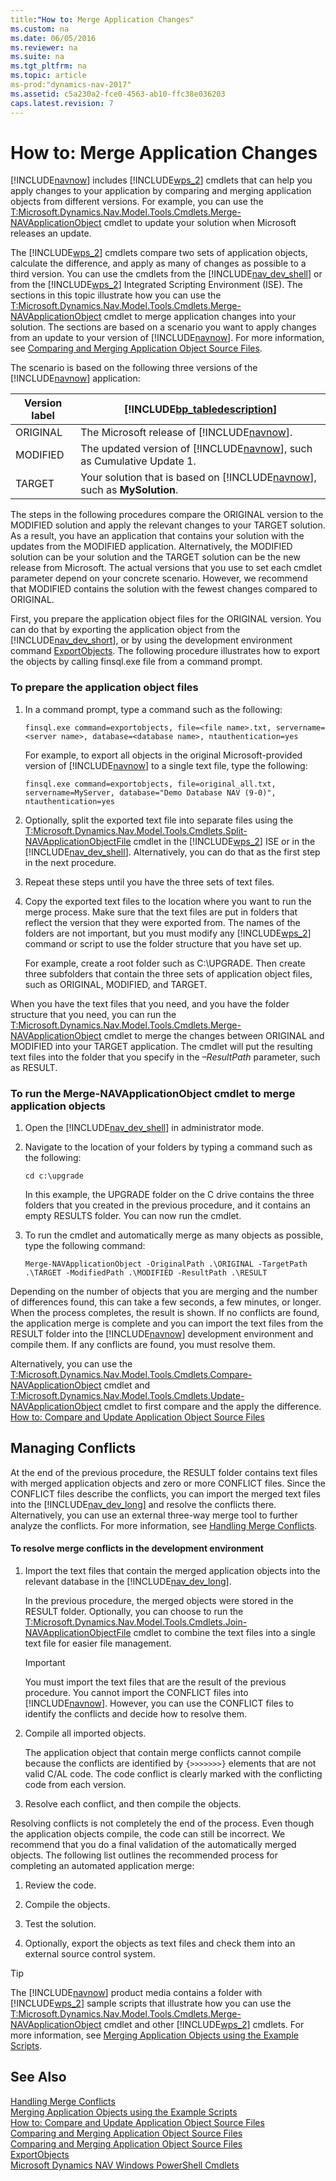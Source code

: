 ```yaml
---
title:"How to: Merge Application Changes"
ms.custom: na
ms.date: 06/05/2016
ms.reviewer: na
ms.suite: na
ms.tgt_pltfrm: na
ms.topic: article
ms-prod:"dynamics-nav-2017"
ms.assetid: c5a230a2-fce0-4563-ab10-ffc38e036203
caps.latest.revision: 7
---
```

# How to: Merge Application Changes
[!INCLUDE[navnow](includes/navnow_md.md)] includes [!INCLUDE[wps_2](includes/wps_2_md.md)] cmdlets that can help you apply changes to your application by comparing and merging application objects from different versions. For example, you can use the [T:Microsoft.Dynamics.Nav.Model.Tools.Cmdlets.Merge\-NAVApplicationObject](assetId:///T:Microsoft.Dynamics.Nav.Model.Tools.Cmdlets.Merge-NAVApplicationObject) cmdlet to update your solution when Microsoft releases an update.  
  
 The [!INCLUDE[wps_2](includes/wps_2_md.md)] cmdlets compare two sets of application objects, calculate the difference, and apply as many of changes as possible to a third version. You can use the cmdlets from the [!INCLUDE[nav_dev_shell](includes/nav_dev_shell_md.md)] or from the [!INCLUDE[wps_2](includes/wps_2_md.md)] Integrated Scripting Environment \(ISE\). The sections in this topic illustrate how you can use the [T:Microsoft.Dynamics.Nav.Model.Tools.Cmdlets.Merge\-NAVApplicationObject](assetId:///T:Microsoft.Dynamics.Nav.Model.Tools.Cmdlets.Merge-NAVApplicationObject) cmdlet to merge application changes into your solution. The sections are based on a scenario you want to apply changes from an update to your version of [!INCLUDE[navnow](includes/navnow_md.md)]. For more information, see [Comparing and Merging Application Object Source Files](Comparing-and-Merging-Application-Object-Source-Files.md).  
  
 The scenario is based on the following three versions of the [!INCLUDE[navnow](includes/navnow_md.md)] application:  
  
|Version label|[!INCLUDE[bp_tabledescription](includes/bp_tabledescription_md.md)]|  
|-------------------|---------------------------------------|  
|ORIGINAL|The Microsoft release of [!INCLUDE[navnow](includes/navnow_md.md)].|  
|MODIFIED|The updated version of [!INCLUDE[navnow](includes/navnow_md.md)], such as Cumulative Update 1.|  
|TARGET|Your solution that is based on [!INCLUDE[navnow](includes/navnow_md.md)], such as **MySolution**.|  
  
 The steps in the following procedures compare the ORIGINAL version to the MODIFIED solution and apply the relevant changes to your TARGET solution. As a result, you have an application that contains your solution with the updates from the MODIFIED application. Alternatively, the MODIFIED solution can be your solution and the TARGET solution can be the new release from Microsoft. The actual versions that you use to set each cmdlet parameter depend on your concrete scenario. However, we recommend that MODIFIED contains the solution with the fewest changes compared to ORIGINAL.  
  
 First, you prepare the application object files for the ORIGINAL version. You can do that by exporting the application object from the [!INCLUDE[nav_dev_short](includes/nav_dev_short_md.md)], or by using the development environment command [ExportObjects](ExportObjects.md). The following procedure illustrates how to export the objects by calling finsql.exe file from a command prompt.  
  
### To prepare the application object files  
  
1.  In a command prompt, type a command such as the following:  
  
    ```  
    finsql.exe command=exportobjects, file=<file name>.txt, servername=<server name>, database=<database name>, ntauthentication=yes  
    ```  
  
     For example, to export all objects in the original Microsoft\-provided version of [!INCLUDE[navnow](includes/navnow_md.md)] to a single text file, type the following:  
  
    ```  
    finsql.exe command=exportobjects, file=original_all.txt, servername=MyServer, database="Demo Database NAV (9-0)", ntauthentication=yes  
    ```  
  
2.  Optionally, split the exported text file into separate files using the [T:Microsoft.Dynamics.Nav.Model.Tools.Cmdlets.Split\-NAVApplicationObjectFile](assetId:///T:Microsoft.Dynamics.Nav.Model.Tools.Cmdlets.Split-NAVApplicationObjectFile) cmdlet in the [!INCLUDE[wps_2](includes/wps_2_md.md)] ISE or in the [!INCLUDE[nav_dev_shell](includes/nav_dev_shell_md.md)]. Alternatively, you can do that as the first step in the next procedure.  
  
3.  Repeat these steps until you have the three sets of text files.  
  
4.  Copy the exported text files to the location where you want to run the merge process. Make sure that the text files are put in folders that reflect the version that they were exported from. The names of the folders are not important, but you must modify any [!INCLUDE[wps_2](includes/wps_2_md.md)] command or script to use the folder structure that you have set up.  
  
     For example, create a root folder such as C:\\UPGRADE. Then create three subfolders that contain the three sets of application object files, such as ORIGINAL, MODIFIED, and TARGET.  
  
 When you have the text files that you need, and you have the folder structure that you need, you can run the [T:Microsoft.Dynamics.Nav.Model.Tools.Cmdlets.Merge\-NAVApplicationObject](assetId:///T:Microsoft.Dynamics.Nav.Model.Tools.Cmdlets.Merge-NAVApplicationObject) cmdlet to merge the changes between ORIGINAL and MODIFIED into your TARGET application. The cmdlet will put the resulting text files into the folder that you specify in the *–ResultPath* parameter, such as RESULT.  
  
### To run the Merge\-NAVApplicationObject cmdlet to merge application objects  
  
1.  Open the [!INCLUDE[nav_dev_shell](includes/nav_dev_shell_md.md)] in administrator mode.  
  
2.  Navigate to the location of your folders by typing a command such as the following:  
  
    ```  
    cd c:\upgrade  
    ```  
  
     In this example, the UPGRADE folder on the C drive contains the three folders that you created in the previous procedure, and it contains an empty RESULTS folder. You can now run the cmdlet.  
  
3.  To run the cmdlet and automatically merge as many objects as possible, type the following command:  
  
    ```  
    Merge-NAVApplicationObject -OriginalPath .\ORIGINAL -TargetPath .\TARGET -ModifiedPath .\MODIFIED -ResultPath .\RESULT  
    ```  
  
 Depending on the number of objects that you are merging and the number of differences found, this can take a few seconds, a few minutes, or longer. When the process completes, the result is shown. If no conflicts are found, the application merge is complete and you can import the text files from the RESULT folder into the [!INCLUDE[navnow](includes/navnow_md.md)] development environment and compile them. If any conflicts are found, you must resolve them.  
  
 Alternatively, you can use the [T:Microsoft.Dynamics.Nav.Model.Tools.Cmdlets.Compare\-NAVApplicationObject](assetId:///T:Microsoft.Dynamics.Nav.Model.Tools.Cmdlets.Compare-NAVApplicationObject) cmdlet and [T:Microsoft.Dynamics.Nav.Model.Tools.Cmdlets.Update\-NAVApplicationObject](assetId:///T:Microsoft.Dynamics.Nav.Model.Tools.Cmdlets.Update-NAVApplicationObject) cmdlet to first compare and the apply the difference. [How to: Compare and Update Application Object Source Files](../Topic/How%20to:%20Compare%20and%20Update%20Application%20Object%20Source%20Files.md)  
  
## Managing Conflicts  
 At the end of the previous procedure, the RESULT folder contains text files with merged application objects and zero or more CONFLICT files. Since the CONFLICT files describe the conflicts, you can import the merged text files into the [!INCLUDE[nav_dev_long](includes/nav_dev_long_md.md)] and resolve the conflicts there. Alternatively, you can use an external three\-way merge tool to further analyze the conflicts. For more information, see [Handling Merge Conflicts](Handling-Merge-Conflicts.md).  
  
#### To resolve merge conflicts in the development environment  
  
1.  Import the text files that contain the merged application objects into the relevant database in the [!INCLUDE[nav_dev_long](includes/nav_dev_long_md.md)].  
  
     In the previous procedure, the merged objects were stored in the RESULT folder. Optionally, you can choose to run the [T:Microsoft.Dynamics.Nav.Model.Tools.Cmdlets.Join\-NAVApplicationObjectFile](assetId:///T:Microsoft.Dynamics.Nav.Model.Tools.Cmdlets.Join-NAVApplicationObjectFile) cmdlet to combine the text files into a single text file for easier file management.  
  
    > [!IMPORTANT]  
    >  You must import the text files that are the result of the previous procedure. You cannot import the CONFLICT files into [!INCLUDE[navnow](includes/navnow_md.md)]. However, you can use the CONFLICT files to identify the conflicts and decide how to resolve them.  
  
2.  Compile all imported objects.  
  
     The application object that contain merge conflicts cannot compile because the conflicts are identified by `{>>>>>>>}` elements that are not valid C\/AL code. The code conflict is clearly marked with the conflicting code from each version.  
  
3.  Resolve each conflict, and then compile the objects.  
  
 Resolving conflicts is not completely the end of the process. Even though the application objects compile, the code can still be incorrect. We recommend that you do a final validation of the automatically merged objects. The following list outlines the recommended process for completing an automated application merge:  
  
1.  Review the code.  
  
2.  Compile the objects.  
  
3.  Test the solution.  
  
4.  Optionally, export the objects as text files and check them into an external source control system.  
  
> [!TIP]  
>  The [!INCLUDE[navnow](includes/navnow_md.md)] product media contains a folder with [!INCLUDE[wps_2](includes/wps_2_md.md)] sample scripts that illustrate how you can use the [T:Microsoft.Dynamics.Nav.Model.Tools.Cmdlets.Merge\-NAVApplicationObject](assetId:///T:Microsoft.Dynamics.Nav.Model.Tools.Cmdlets.Merge-NAVApplicationObject) cmdlet and other [!INCLUDE[wps_2](includes/wps_2_md.md)] cmdlets. For more information, see [Merging Application Objects using the Example Scripts](Merging-Application-Objects-using-the-Example-Scripts.md).  
  
## See Also  
 [Handling Merge Conflicts](Handling-Merge-Conflicts.md)   
 [Merging Application Objects using the Example Scripts](Merging-Application-Objects-using-the-Example-Scripts.md)   
 [How to: Compare and Update Application Object Source Files](../Topic/How%20to:%20Compare%20and%20Update%20Application%20Object%20Source%20Files.md)   
 [Comparing and Merging Application Object Source Files](Comparing-and-Merging-Application-Object-Source-Files.md)   
 [Comparing and Merging Application Object Source Files](Comparing-and-Merging-Application-Object-Source-Files.md)   
 [ExportObjects](ExportObjects.md)   
 [Microsoft Dynamics NAV Windows PowerShell Cmdlets](Microsoft-Dynamics-NAV-Windows-PowerShell-Cmdlets.md)